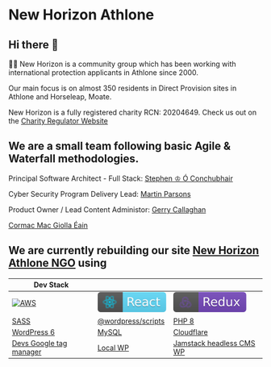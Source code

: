 # New Horizon Athlone
## Hi there 👋

🙋‍♀️ New Horizon is a community group which has been working with international protection applicants in Athlone since 2000. 

Our main focus is on almost 350 residents in Direct Provision sites in Athlone and Horseleap, Moate. 

New Horizon is a fully registered charity RCN: 20204649. Check us out on the [Charity Regulator Website](https://www.charitiesregulator.ie/en/information-for-the-public/search-the-register-of-charities/charity-detail?srchstr=new%20horizon%20athlone&regid=20204649)

## We are a small team following basic Agile & Waterfall methodologies.


Principal Software Architect - Full Stack: [Stephen ♔ Ó Conchubhair](https://github.com/theWhiteFox)

Cyber Security Program Delivery Lead: [Martin Parsons](https://github.com/martydotcom)

Product Owner / Lead Content Administor: [Gerry Callaghan](https://newhorizonathlone.org/members/gerry/)

[Cormac Mac Giolla Éain](https://github.com/orgs/NewHorizonAthlone/people/crowmack)

## We are currently rebuilding our site [New Horizon Athlone NGO](http://newhorizonathlone.ngo) using 

| Dev Stack  |  |  |
| ------------ | ------------- | ------------- |
| <a href="https://aws.amazon.com/"><img alt="AWS" width="40" height="22" src="https://upload.wikimedia.org/wikipedia/commons/thumb/5/5c/AWS_Simple_Icons_AWS_Cloud.svg/1024px-AWS_Simple_Icons_AWS_Cloud.svg.png" /></a>  | <a href="https://reactjs.org/"><img alt="React" src="https://raw.githubusercontent.com/aleen42/badges/master/src/react.svg" /></a> | <a href="https://redux.js.org/"><img alt="Redux" src="https://raw.githubusercontent.com/aleen42/badges/master/src/redux.svg" /></a> | [gitflow-workflow](https://www.atlassian.com/git/tutorials/comparing-workflows/gitflow-workflow) | 
| [SASS](https://sass-lang.com/)  | [@wordpress/scripts](https://www.npmjs.com/package/@wordpress/scripts) | [PHP 8](https://www.php.net/) |
| [WordPress 6](https://wordpress.org/support/wordpress-version/version-6-0/) | [MySQL](https://www.mysql.com/) | [Cloudflare](https://www.cloudflare.com/en-gb/) | 
[Devs Google tag manager](https://developers.google.com/tag-platform/tag-manager) | [Local WP](https://localwp.com/) | [Jamstack headless CMS WP](https://jamstack.org/headless-cms/wordpress/) |
